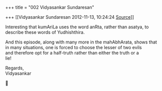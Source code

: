 +++
title = "002 Vidyasankar Sundaresan"

+++
[[Vidyasankar Sundaresan	2012-11-13, 10:24:24 [Source](https://groups.google.com/g/bvparishat/c/bbJ8w71N0iE)]]



Interesting that kumAriLa uses the word anRta, rather than asatya, to  
describe these words of Yudhishthira.

And this episode, along with many more in the mahAbhArata, shows that  
in many situations, one is forced to choose the lesser of two evils  
and therefore opt for a half-truth rather than either the truth or a  
lie!

Regards,  
Vidyasankar




